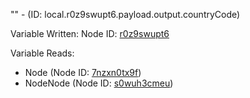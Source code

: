 "" - (ID: local.r0z9swupt6.payload.output.countryCode)

Variable Written:
Node ID: [r0z9swupt6](../nodes/r0z9swupt6.md)

Variable Reads:
* Node (Node ID: [7nzxn0tx9f](../nodes/7nzxn0tx9f.md))
* NodeNode (Node ID: [s0wuh3cmeu](../nodes/s0wuh3cmeu.md))
